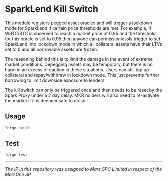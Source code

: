 # SparkLend Kill Switch

<!-- ![Foundry CI](https://github.com/{org}/{repo}/actions/workflows/ci.yml/badge.svg)
[![Foundry][foundry-badge]][foundry]
[![License: AGPL v3](https://img.shields.io/badge/License-AGPL%20v3-blue.svg)](https://github.com/{org}/{repo}/blob/master/LICENSE) -->

[foundry]: https://getfoundry.sh/
[foundry-badge]: https://img.shields.io/badge/Built%20with-Foundry-FFDB1C.svg

This module registers pegged asset oracles and will trigger a lockdown mode for SparkLend if certain price thresholds are met. For example, if WBTC/BTC is observed to reach a market price of 0.95 and the threshold for this oracle is set to 0.95 then anyone can permissionlessly trigger to set SparkLend into lockdown mode in which all collateral assets have their LTVs set to 0 and all borrowable assets are frozen.

The reasoning behind this is to limit the damage in the event of extreme market conditions. Depegging assets may be temporary, but there is no harm in an excess of caution in these situations. Users can still top up collateral and repay/withdraw in lockdown mode. This just prevents further borrowing to limit downside exposure to lenders.

The kill switch can only be triggered once and then needs to be reset by the Spark Proxy under a 2 day delay. MKR holders will also need to re-activate the market if it is deemed safe to do so.

## Usage

```bash
forge build
```

## Test

```bash
forge test
```

***
*The IP in this repository was assigned to Mars SPC Limited in respect of the MarsOne SP*